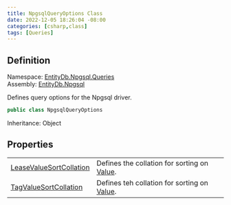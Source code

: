 ```yaml
---
title: NpgsqlQueryOptions Class
date: 2022-12-05 18:26:04 -08:00
categories: [csharp,class]
tags: [Queries]
---
```


## Definition
Namespace: <a href='/posts/csharp.namespace.entitydb.npgsql.queries/'>EntityDb.Npgsql.Queries</a><br />
Assembly: <a href='/posts/csharp.assembly.entitydb.npgsql/'>EntityDb.Npgsql</a><br />

Defines query options for the Npgsql driver.

```cs
public class NpgsqlQueryOptions
```
Inheritance: Object
## Properties
<table><tr><td><!--/posts/csharp.notimplemented.entitydb.npgsql.queries.npgsqlqueryoptions.leasevaluesortcollation/--><a href='#'>LeaseValueSortCollation</a></td><td>
Defines the collation for sorting on <!--/posts/csharp.notimplemented.entitydb.abstractions.leases.ilease.value/--><a href='#'>Value</a>.
</td></tr><tr><td><!--/posts/csharp.notimplemented.entitydb.npgsql.queries.npgsqlqueryoptions.tagvaluesortcollation/--><a href='#'>TagValueSortCollation</a></td><td>
Defines teh collation for sorting on <!--/posts/csharp.notimplemented.entitydb.abstractions.tags.itag.value/--><a href='#'>Value</a>.
</td></tr></table>
